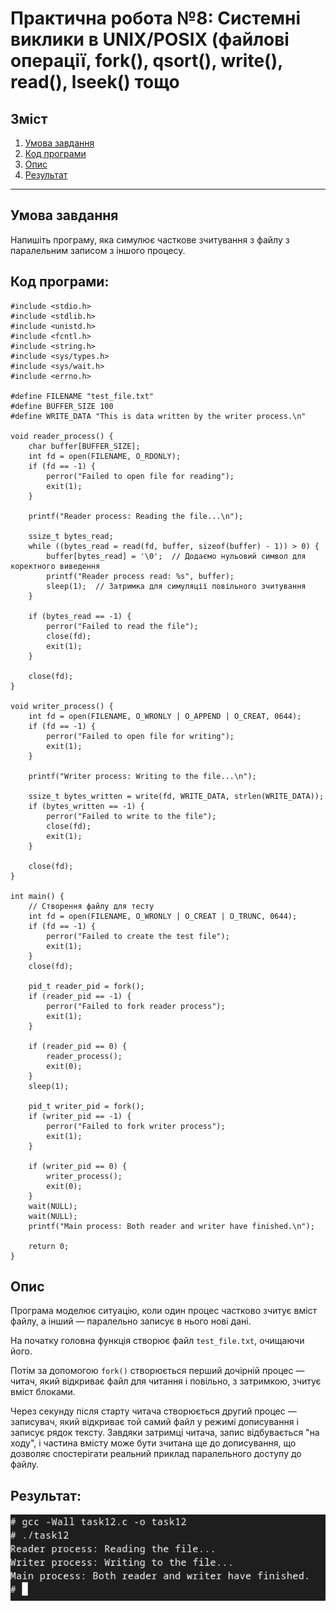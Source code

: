 # Практична робота №8:  Системні виклики в UNIX/POSIX (файлові операції, fork(), qsort(), write(), read(), lseek() тощо

## Зміст
1. [Умова завдання](#умова-завдання)
2. [Код програми](#код-програми)
3. [Опис](#опис)
4. [Результат](#результат)

---
## Умова завдання
Напишіть програму, яка симулює часткове зчитування з файлу з паралельним записом з іншого процесу.
## Код програми:

```
#include <stdio.h>
#include <stdlib.h>
#include <unistd.h>
#include <fcntl.h>
#include <string.h>
#include <sys/types.h>
#include <sys/wait.h>
#include <errno.h>

#define FILENAME "test_file.txt"
#define BUFFER_SIZE 100
#define WRITE_DATA "This is data written by the writer process.\n"

void reader_process() {
    char buffer[BUFFER_SIZE];
    int fd = open(FILENAME, O_RDONLY);
    if (fd == -1) {
        perror("Failed to open file for reading");
        exit(1);
    }

    printf("Reader process: Reading the file...\n");

    ssize_t bytes_read;
    while ((bytes_read = read(fd, buffer, sizeof(buffer) - 1)) > 0) {
        buffer[bytes_read] = '\0';  // Додаємо нульовий символ для коректного виведення
        printf("Reader process read: %s", buffer);
        sleep(1);  // Затримка для симуляції повільного зчитування
    }

    if (bytes_read == -1) {
        perror("Failed to read the file");
        close(fd);
        exit(1);
    }

    close(fd);
}

void writer_process() {
    int fd = open(FILENAME, O_WRONLY | O_APPEND | O_CREAT, 0644);
    if (fd == -1) {
        perror("Failed to open file for writing");
        exit(1);
    }

    printf("Writer process: Writing to the file...\n");

    ssize_t bytes_written = write(fd, WRITE_DATA, strlen(WRITE_DATA));
    if (bytes_written == -1) {
        perror("Failed to write to the file");
        close(fd);
        exit(1);
    }

    close(fd);
}

int main() {
    // Створення файлу для тесту
    int fd = open(FILENAME, O_WRONLY | O_CREAT | O_TRUNC, 0644);
    if (fd == -1) {
        perror("Failed to create the test file");
        exit(1);
    }
    close(fd);

    pid_t reader_pid = fork();
    if (reader_pid == -1) {
        perror("Failed to fork reader process");
        exit(1);
    }

    if (reader_pid == 0) {
        reader_process();
        exit(0);
    }
    sleep(1);

    pid_t writer_pid = fork();
    if (writer_pid == -1) {
        perror("Failed to fork writer process");
        exit(1);
    }

    if (writer_pid == 0) {
        writer_process();
        exit(0);
    }
    wait(NULL);
    wait(NULL);
    printf("Main process: Both reader and writer have finished.\n");

    return 0;
}
```

## Опис
Програма моделює ситуацію, коли один процес частково зчитує вміст файлу, а інший — паралельно записує в нього нові дані. 

На початку головна функція створює файл `test_file.txt`, очищаючи його. 

Потім за допомогою `fork()` створюється перший дочірній процес — читач, який відкриває файл для читання і повільно, з затримкою, зчитує вміст блоками. 

Через секунду після старту читача створюється другий процес — записувач, який відкриває той самий файл у режимі дописування і записує рядок тексту. Завдяки затримці читача, запис відбувається "на ходу", і частина вмісту може бути зчитана ще до дописування, що дозволяє спостерігати реальний приклад паралельного доступу до файлу. 

## Результат:
![task 12](task12.png)

